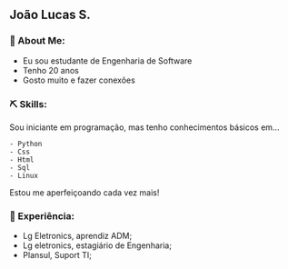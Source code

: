 ## João Lucas S.


### 🚀 About Me:

- Eu sou estudante de Engenharia de Software
- Tenho 20 anos
- Gosto muito e fazer conexões

### ⛏️​ Skills:
Sou iniciante em programação, mas tenho conhecimentos básicos em...

    - Python
    - Css
    - Html
    - Sql
    - Linux

Estou me aperfeiçoando cada vez mais!

### ​🥸 Experiência:
- Lg Eletronics, aprendiz ADM;
- Lg eletronics, estagiário de Engenharia;
- Plansul, Suport TI;
